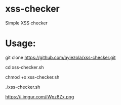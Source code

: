 # xss-checker

Simple XSS checker

# Usage:

git clone https://github.com/ayiezola/xss-checker.git

cd xss-checker.sh

chmod +x xss-checker.sh

./xss-checker.sh

https://i.imgur.com/iWpz8Zx.png
